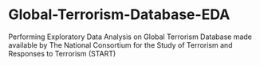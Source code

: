 # Global-Terrorism-Database-EDA
Performing Exploratory Data Analysis on Global Terrorism Database made available by The National Consortium for the Study of Terrorism and Responses to Terrorism (START) 

